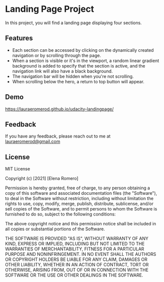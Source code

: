 # Landing Page Project

In this project, you will find a landing page displaying four sections.

## Features

- Each section can be accessed by clicking on the dynamically created navigation or by scrolling through the page.
- When a section is visible or it's in the viewport, a random linear gradient background is added to specify that the section is active, and the navigation link will also have a black background.
- The navigation bar will be hidden when you're not scrolling.
- When scrolling below the hero, a return to top button will appear.

## Demo

https://lauraeromerod.github.io/udacity-landingpage/

## Feedback

If you have any feedback, please reach out to me at lauraeromerod@gmail.com

## License

MIT License

Copyright (c) [2021] [Elena Romero]

Permission is hereby granted, free of charge, to any person obtaining a copy
of this software and associated documentation files (the "Software"), to deal
in the Software without restriction, including without limitation the rights
to use, copy, modify, merge, publish, distribute, sublicense, and/or sell
copies of the Software, and to permit persons to whom the Software is
furnished to do so, subject to the following conditions:

The above copyright notice and this permission notice shall be included in all
copies or substantial portions of the Software.

THE SOFTWARE IS PROVIDED "AS IS", WITHOUT WARRANTY OF ANY KIND, EXPRESS OR
IMPLIED, INCLUDING BUT NOT LIMITED TO THE WARRANTIES OF MERCHANTABILITY,
FITNESS FOR A PARTICULAR PURPOSE AND NONINFRINGEMENT. IN NO EVENT SHALL THE
AUTHORS OR COPYRIGHT HOLDERS BE LIABLE FOR ANY CLAIM, DAMAGES OR OTHER
LIABILITY, WHETHER IN AN ACTION OF CONTRACT, TORT OR OTHERWISE, ARISING FROM,
OUT OF OR IN CONNECTION WITH THE SOFTWARE OR THE USE OR OTHER DEALINGS IN THE
SOFTWARE.
